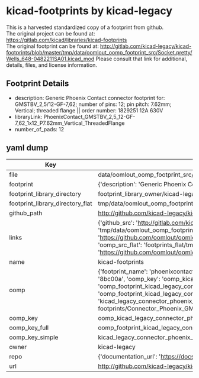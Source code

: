 # kicad-footprints by kicad-legacy  
This is a harvested standardized copy of a footprint from github.  
The original project can be found at:  
https://gitlab.com/kicad/libraries/kicad-footprints  
The original footprint can be found at:
http://gitlab.com/kicad-legacy/kicad-footprints/blob/master/tmp/data/oomlout_oomp_footprint_src/Socket.pretty/Wells_648-0482211SA01.kicad_mod
Please consult that link for additional, details, files, and license information.  
## Footprint Details
* description: Generic Phoenix Contact connector footprint for: GMSTBV_2,5/12-GF-7,62; number of pins: 12; pin pitch: 7.62mm; Vertical; threaded flange || order number: 1829251 12A 630V  
* libraryLink: PhoenixContact_GMSTBV_2,5_12-GF-7,62_1x12_P7.62mm_Vertical_ThreadedFlange  
* number_of_pads: 12  
## yaml dump  
| Key | Value |  
| --- | --- |  
| file | data/oomlout_oomp_footprint_src/kicad-footprints/Connector_Phoenix_GMSTB.pretty/PhoenixContact_GMSTBV_2,5_12-GF-7,62_1x12_P7.62mm_Vertical_ThreadedFlange.kicad_mod |  
| footprint | {'description': 'Generic Phoenix Contact connector footprint for: GMSTBV_2,5/12-GF-7,62; number of pins: 12; pin pitch: 7.62mm; Vertical; threaded flange || order number: 1829251 12A 630V', 'libraryLink': 'PhoenixContact_GMSTBV_2,5_12-GF-7,62_1x12_P7.62mm_Vertical_ThreadedFlange', 'number_of_pads': 12} |  
| footprint_library_directory | footprint_library_owner/kicad-legacy_kicad-footprints |  
| footprint_library_directory_flat | tmp/data/oomlout_oomp_footprint_src/footprints_flat/kicad_legacy_connector_phoenix_gmstb_phoenixcontact_gmstbv_2,5_12_gf_7,62_1x12_p7_62mm_vertical_threadedflange/working |  
| github_path | http://github.com/kicad-legacy/kicad-footprints/blob/master/tmp/data/oomlout_oomp_footprint_src/Connector_Phoenix_GMSTB.pretty/PhoenixContact_GMSTBV_2,5_12-GF-7,62_1x12_P7.62mm_Vertical_ThreadedFlange.kicad_mod |  
| links | {'github_src': 'http://gitlab.com/kicad-legacy/kicad-footprints/blob/master/tmp/data/oomlout_oomp_footprint_src/Socket.pretty/Wells_648-0482211SA01.kicad_mod', 'github_src_repo': 'https://gitlab.com/kicad/libraries/kicad-footprints', 'oomp_bot': 'tmp/data/oomlout_oomp_footprint_src/footprints/kicad_legacy_connector_phoenix_gmstb_phoenixcontact_gmstbv_2,5_12_gf_7,62_1x12_p7_62mm_vertical_threadedflange/working', 'oomp_bot_github': 'https://github.com/oomlout/oomlout_oomp_footprint_bot/tree/main/tmp/data/oomlout_oomp_footprint_src/footprints/kicad_legacy_connector_phoenix_gmstb_phoenixcontact_gmstbv_2,5_12_gf_7,62_1x12_p7_62mm_vertical_threadedflange/working', 'oomp_src_flat': 'footprints_flat/tmp/data/oomlout_oomp_footprint_src/footprints_flat/kicad_legacy_connector_phoenix_gmstb_phoenixcontact_gmstbv_2,5_12_gf_7,62_1x12_p7_62mm_vertical_threadedflange/working', 'oomp_src_flat_github': 'https://github.com/oomlout/oomlout_oomp_footprint_src/tree/main/tmp/data/oomlout_oomp_footprint_src/footprints_flat/kicad_legacy_connector_phoenix_gmstb_phoenixcontact_gmstbv_2,5_12_gf_7,62_1x12_p7_62mm_vertical_threadedflange/working'} |  
| name | kicad-footprints |  
| oomp | {'footprint_name': 'phoenixcontact_gmstbv_2,5_12_gf_7,62_1x12_p7_62mm_vertical_threadedflange', 'library_name': 'connector_phoenix_gmstb', 'md5': '8bc00ab55fb718e019bb44219983a4ea', 'md5_10': '8bc00ab55f', 'md5_5': '8bc00', 'md5_6': '8bc00a', 'oomp_key': 'oomp_kicad_legacy_connector_phoenix_gmstb_phoenixcontact_gmstbv_2,5_12_gf_7,62_1x12_p7_62mm_vertical_threadedflange', 'oomp_key_extra': 'oomp_footprint_kicad_legacy_connector_phoenix_gmstb_phoenixcontact_gmstbv_2,5_12_gf_7,62_1x12_p7_62mm_vertical_threadedflange', 'oomp_key_full': 'oomp_footprint_kicad_legacy_connector_phoenix_gmstb_phoenixcontact_gmstbv_2,5_12_gf_7,62_1x12_p7_62mm_vertical_threadedflange_8bc00a', 'oomp_key_simple': 'kicad_legacy_connector_phoenix_gmstb_phoenixcontact_gmstbv_2,5_12_gf_7,62_1x12_p7_62mm_vertical_threadedflange', 'original_filename': 'data/oomlout_oomp_footprint_src/kicad-footprints/Connector_Phoenix_GMSTB.pretty/PhoenixContact_GMSTBV_2,5_12-GF-7,62_1x12_P7.62mm_Vertical_ThreadedFlange.kicad_mod', 'owner_name': 'kicad_legacy'} |  
| oomp_key | oomp_kicad_legacy_connector_phoenix_gmstb_phoenixcontact_gmstbv_2,5_12_gf_7,62_1x12_p7_62mm_vertical_threadedflange |  
| oomp_key_full | oomp_footprint_kicad_legacy_connector_phoenix_gmstb_phoenixcontact_gmstbv_2,5_12_gf_7,62_1x12_p7_62mm_vertical_threadedflange |  
| oomp_key_simple | kicad_legacy_connector_phoenix_gmstb_phoenixcontact_gmstbv_2,5_12_gf_7,62_1x12_p7_62mm_vertical_threadedflange |  
| owner | kicad-legacy |  
| repo | {'documentation_url': 'https://docs.github.com/rest/repos/repos#get-a-repository', 'message': 'Not Found'} |  
| url | http://github.com/kicad-legacy/kicad-footprints |  

